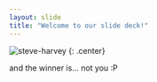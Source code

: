 ```yaml
---
layout: slide
title: "Welcome to our slide deck!"
---
```


![steve-harvey](https://cloud.githubusercontent.com/assets/16547949/25401187/0af0e288-29c3-11e7-9a88-38efd8b375cc.jpg)
{: .center}

and the winner is... not you :P
